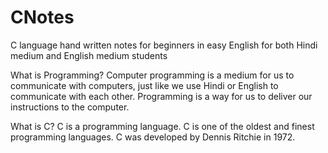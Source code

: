 # CNotes
C language hand written notes for beginners in easy English for both Hindi medium and English medium students

What is Programming?
Computer programming is a medium for us to communicate with computers, just like we use Hindi or English to communicate with each other. Programming is a way for us to deliver our instructions to the computer.

What is C?
C is a programming language. C is one of the oldest and finest programming languages. C was developed by Dennis Ritchie in 1972.
